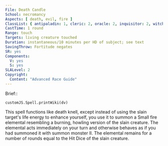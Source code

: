 ```yaml
---
File: Death Candle
School: necromancy
Aspects: [ death, evil, fire ]
ClassList: { antipaladin: 1, cleric: 2, oracle: 2, inquisitor: 2, witch: 2 }
CastTime: 1 round
Range: touch
Targets: living creature touched
Duration: instantaneous/10 minutes per HD of subject; see text
SavingThrow: Fortitude negates
SR: yes
Components:
  V: yes
  S: yes
SLALevel: 2
Copyright:
  Content: "Advanced Race Guide"
---
```

Brief:: 

```dataviewjs
customJS.Spell.printWiki(dv)
```

This spell functions like death knell, except instead of using the slain target's life energy to enhance yourself, you use it to summon a Small fire elemental resembling a burning, howling version of the slain creature. The elemental acts immediately on your turn and otherwise behaves as if you had summoned it with summon monster II. The elemental remains for a number of rounds equal to the Hit Dice of the slain creature.
